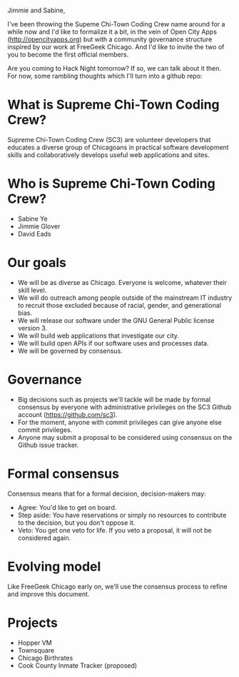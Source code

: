 Jimmie and Sabine,

I've been throwing the Supeme Chi-Town Coding Crew name around for a while now and I'd like to formalize it a bit, in the vein of Open City Apps (http://opencityapps.org) but with a community governance structure inspired by our work at FreeGeek Chicago. And I'd like to invite the two of you to become the first official members. 

Are you coming to Hack Night tomorrow? If so, we can talk about it then. For now, some rambling thoughts which I'll turn into a github repo:

# What is Supreme Chi-Town Coding Crew?

Supreme Chi-Town Coding Crew (SC3) are volunteer developers that educates a diverse group of Chicagoans in practical software development skills and collaboratively develops useful web applications and sites.

# Who is Supreme Chi-Town Coding Crew?

* Sabine Ye
* Jimmie Glover
* David Eads

# Our goals

* We will be as diverse as Chicago. Everyone is welcome, whatever their skill level. 
* We will do outreach among people outside of the mainstream IT industry to recruit those excluded because of racial, gender, and generational bias.
* We will release our software under the GNU General Public license version 3.
* We will build web applications that investigate our city.
* We will build open APIs if our software uses and processes data.
* We will be governed by consensus. 

# Governance

* Big decisions such as projects we'll tackle will be made by formal consensus by everyone with administrative privileges on the SC3 Github account (https://github.com/sc3).
* For the moment, anyone with commit privileges can give anyone else commit privileges.
* Anyone may submit a proposal to be considered using consensus on the Github issue tracker.

# Formal consensus

Consensus means that for a formal decision, decision-makers may:

* Agree: You'd like to get on board.
* Step aside: You have reservations or simply no resources to contribute to the decision, but you don't oppose it.
* Veto: You get one veto for life. If you veto a proposal, it will not be considered again. 

# Evolving model

Like FreeGeek Chicago early on, we'll use the consensus process to refine and improve this document.

# Projects

* Hopper VM
* Townsquare
* Chicago Birthrates
* Cook County Inmate Tracker (proposed)